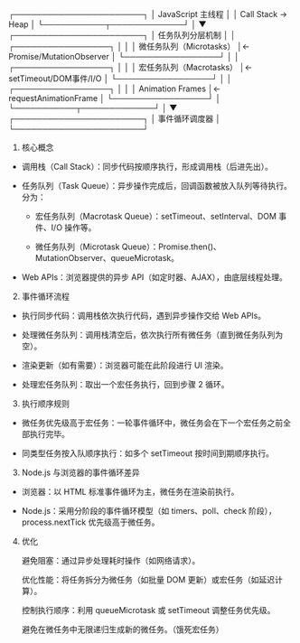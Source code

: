 ┌───────────────────────┐
│     JavaScript 主线程     │ 
│   Call Stack → Heap     │
└───────────┬─────────────┘
            │
            ▼
┌───────────────────────┐
│   任务队列分层机制         │
│  ┌─────────────────┐  │
│  │ 微任务队列（Microtasks） │← Promise/MutationObserver
│  └─────────────────┘  │
│  ┌─────────────────┐  │
│  │ 宏任务队列（Macrotasks） │← setTimeout/DOM事件/I/O
│  └─────────────────┘  │
│  ┌─────────────────┐  │
│  │ Animation Frames │← requestAnimationFrame
│  └─────────────────┘  │
└───────────┬─────────────┘
            │
            ▼
┌───────────────────────┐
│   事件循环调度器          │
└───────────────────────┘
1. 核心概念

- 调用栈（Call Stack）：同步代码按顺序执行，形成调用栈（后进先出）。

- 任务队列（Task Queue）：异步操作完成后，回调函数被放入队列等待执行。分为：

    - 宏任务队列（Macrotask Queue）：setTimeout、setInterval、DOM 事件、I/O 操作等。

    - 微任务队列（Microtask Queue）：Promise.then()、MutationObserver、queueMicrotask。

- Web APIs：浏览器提供的异步 API（如定时器、AJAX），由底层线程处理。

2. 事件循环流程
- 执行同步代码：调用栈依次执行代码，遇到异步操作交给 Web APIs。

- 处理微任务队列：调用栈清空后，依次执行所有微任务（直到微任务队列为空）。

- 渲染更新（如有需要）：浏览器可能在此阶段进行 UI 渲染。

- 处理宏任务队列：取出一个宏任务执行，回到步骤 2 循环。

3. 执行顺序规则

- 微任务优先级高于宏任务：一轮事件循环中，微任务会在下一个宏任务之前全部执行完毕。

- 同类型任务按入队顺序执行：如多个 setTimeout 按时间到期顺序执行。

3. Node.js 与浏览器的事件循环差异

- 浏览器：以 HTML 标准事件循环为主，微任务在渲染前执行。

- Node.js：采用分阶段的事件循环模型（如 timers、poll、check 阶段），process.nextTick 优先级高于微任务。

4. 优化

    避免阻塞：通过异步处理耗时操作（如网络请求）。

    优化性能：将任务拆分为微任务（如批量 DOM 更新）或宏任务（如延迟计算）。

    控制执行顺序：利用 queueMicrotask 或 setTimeout 调整任务优先级。

    避免在微任务中无限递归生成新的微任务。（饿死宏任务）